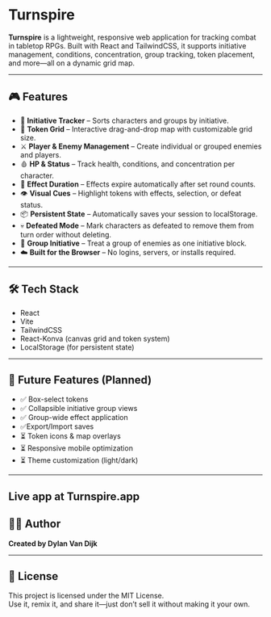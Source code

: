 # Turnspire

**Turnspire** is a lightweight, responsive web application for tracking combat in tabletop RPGs. Built with React and TailwindCSS, it supports initiative management, conditions, concentration, group tracking, token placement, and more—all on a dynamic grid map.

---

## 🎮 Features

- 🧠 **Initiative Tracker** – Sorts characters and groups by initiative.  
- 🎯 **Token Grid** – Interactive drag-and-drop map with customizable grid size.  
- ⚔️ **Player & Enemy Management** – Create individual or grouped enemies and players.  
- 🩸 **HP & Status** – Track health, conditions, and concentration per character.  
- 🧪 **Effect Duration** – Effects expire automatically after set round counts.  
- 👁 **Visual Cues** – Highlight tokens with effects, selection, or defeat status.  
- 📦 **Persistent State** – Automatically saves your session to localStorage.  
- 💀 **Defeated Mode** – Mark characters as defeated to remove them from turn order without deleting.  
- 👥 **Group Initiative** – Treat a group of enemies as one initiative block.  
- ☁️ **Built for the Browser** – No logins, servers, or installs required.

---

## 🛠 Tech Stack

- React  
- Vite  
- TailwindCSS  
- React-Konva (canvas grid and token system)  
- LocalStorage (for persistent state)

---

## 🧙 Future Features (Planned)

- ✅ Box-select tokens  
- ✅ Collapsible initiative group views  
- ✅ Group-wide effect application  
- ✅Export/Import saves  
- ⏳ Token icons & map overlays  
- ⏳ Responsive mobile optimization  
- ⏳ Theme customization (light/dark)

---

Live app at Turnspire.app
---

## 🧑‍💻 Author

**Created by Dylan Van Dijk**  


---

## 📜 License

This project is licensed under the MIT License.  
Use it, remix it, and share it—just don’t sell it without making it your own.
